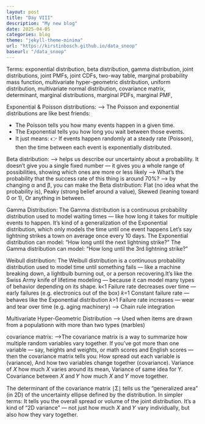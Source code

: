 ```yaml
---
layout: post
title: "Day VIII"
description: "My new blog"
date: 2025-04-05
categories: blog
theme: "jekyll-theme-minima"
url: "https://kirstinbosch.github.io/data_snoop"
baseurl: "/data_snoop"
---
```


Terms: exponential distribution, beta distribution, gamma distribution, joint distributions, joint PMFs, joint CDFs, two-way table, marginal probability mass function, multivariate hyper-geometric distribution, uniform distribution, multivariate normal distribution, covariance matrix, determinant, marginal distributions, marginal PDFs, marginal PMF, 

Exponential & Poisson distributions:
--> The Poisson and exponential distributions are like best friends:
- The Poisson tells you how many events happen in a given time.
- The Exponential tells you how long you wait between those events.
- It just means:
👉 If events happen randomly at a steady rate (Poisson), then the time between each event is exponentially distributed.

Beta distribution:
--> helps us describe our uncertainty about a probability. It doesn’t give you a single fixed number — it gives you a whole range of possibilities, showing which ones are more or less likely
--> What’s the probability that the success rate of this thing is around 70%?
--> by changing α and β, you can make the Beta distribution:
Flat (no idea what the probability is),
Peaky (strong belief around a value),
Skewed (leaning toward 0 or 1),
Or anything in between.

Gamma Distribution:
The Gamma distribution is a continuous probability distribution used to model waiting times — like how long it takes for multiple events to happen.
It’s kind of a generalization of the Exponential distribution, which only models the time until one event happens
Let’s say lightning strikes a town on average once every 10 days.
The Exponential distribution can model:
“How long until the next lightning strike?”
The Gamma distribution can model:
“How long until the 3rd lightning strike?”

Weibull distribution:
The Weibull distribution is a continuous probability distribution used to model time until something fails — like a machine breaking down, a lightbulb burning out, or a person recovering.It’s like the Swiss Army knife of lifetime modeling — because it can model many types of behavior depending on its shape.
k<1	Failure rate decreases over time — early failures (e.g. electronics out of the box)
𝑘=1 Constant failure rate — behaves like the Exponential distribution
𝑘>1 Failure rate increases — wear and tear over time (e.g. aging machinery)
--> Chain rule integration

Multivariate Hyper-Geometric Distribution
--> Used when items are drawn from a populationn with more than two types (marbles)

covariance matrix:
-->The covariance matrix is a way to summarize how multiple random variables vary together.
If you’ve got more than one variable — say, heights and weights, or math scores and English scores — then the covariance matrix tells you:
How spread out each variable is (variance),
And how two variables change together (covariance).
Variance of 𝑋 how much 𝑋 varies around its mean, Variance of same idea for Y. Covariance between 𝑋 and 𝑌 how much 𝑋 and 𝑌 move together.

The determinant of the covariance matrix ∣Σ∣ tells us the “generalized area” (in 2D) of the uncertainty ellipse defined by the distribution. In simpler terms:
It tells you the overall spread or volume of the joint distribution.
It’s a kind of “2D variance” — not just how much 𝑋 and 𝑌 vary individually, but also how they vary together.




